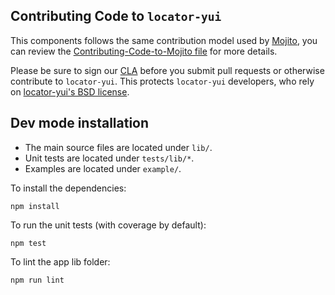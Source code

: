 Contributing Code to `locator-yui`
------------------------------------

This components follows the same contribution model used by [Mojito][], you can
review the [Contributing-Code-to-Mojito file][] for more details.

Please be sure to sign our [CLA][] before you submit pull requests or otherwise contribute to `locator-yui`. This protects `locator-yui` developers, who rely on [locator-yui's BSD license][].

[locator-yui's BSD license]: https://github.com/yahoo/locator-yui/blob/master/LICENSE.txt
[CLA]: http://developer.yahoo.com/cocktails/mojito/cla/
[Mojito]: https://github.com/yahoo/mojito
[Contributing-Code-to-Mojito file]: https://github.com/yahoo/mojito/wiki/Contributing-Code-to-Mojito

Dev mode installation
---------------------

- The main source files are located under `lib/`.
- Unit tests are located under `tests/lib/*`.
- Examples are located under `example/`.

To install the dependencies:

    npm install

To run the unit tests (with coverage by default):

    npm test

To lint the app lib folder:

    npm run lint
